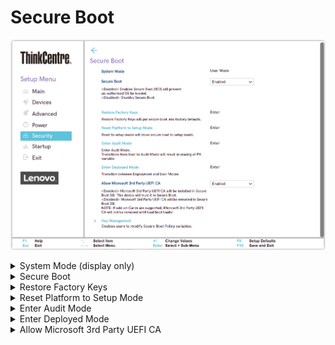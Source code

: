 # Secure Boot

![](./img/tc_secure_boot.png)

<details><summary>System Mode (display only)</summary>

<!-- TODO: add description -->

Options:

1. **Deployed Mode** - Default.
1. Audit Mode
1. User Mode
1. Setup Mode

</details>

<details><summary>Secure Boot</summary>

1.  **Enabled** - BIOS will prevent unauthorized OS from loading.
1.  Disabled - disables Secure Boot.

| WMI Setting name | Values | Locked by SVP |
|:---|:---|:---|
| SecureBoot | Disabled, Enabled | yes |


</details>

<details><summary>Restore Factory Keys</summary>

Restore Factory Keys resets secure boot to factory defaults.

Press `Yes` to proceed, or `No` to cancel.

</details>

<details><summary>Reset Platform to Setup Mode</summary>

Reset to setup mode will change secure boot to setup mode.

</details>

<details><summary>Enter Audit Mode</summary>

Enter Audit Mode workflow.

?> Transition from user to Audit Mode will result in erasing PK (Platform Key) variable.

!> Removing PK (Platform Key) will reset the system to setup / audit mode.

</details>

<details><summary>Enter Deployed Mode</summary>

Transition between Deployment and User Modes.

</details>

<details><summary>Allow Microsoft 3rd Party UEFI CA</summary>

Options:

1.  **Enabled** - Install Microsoft 3rd Party UEFI CA, and trust it in secure boot. Default.
2.  Disabled. Remove Microsoft 3rd Party UEFI CA in secure boot BD.


| WMI Setting name | Values | Locked by SVP |
|:---|:---|:---|
| AllowMicrosoft3rdPartyUEFICA | Enabled, Disabled | yes |

?> If add-on cards are supported, Microsoft 3rd Party UEFI CA will not be removed until the boot loader is loaded.

<!-- MODEL: Only M90t/s-3 -->


</details>

<!--<details><summary>Key Management</summary>
Simulator not supported.

<details>-->

